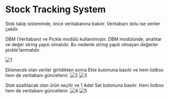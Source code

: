 # Stock Tracking System

Stok takip sisteminde, önce veritabanına bakılır. Veritabanı dolu ise veriler çekilir.

DBM (Veritabanı) ve Pickle modülü kullanılmıştır. DBM modülünde, anahtar ve değer string yapılı olmalıdır. Bu nedenle string yapılı olmayan değerler pickle'lanmalıdır.

![1](https://user-images.githubusercontent.com/57836014/176968848-ab9215da-2361-4391-bc2e-a1c0e60aafb6.png)

Eklenecek olan veriler girildikten sonra Ekle butonuna basılır ve hem listbox hem de veritabanı güncellenir.
![2](https://user-images.githubusercontent.com/57836014/176968854-2eff497f-c2d0-47cc-a9ad-e9e2b4211d4a.png)
![3](https://user-images.githubusercontent.com/57836014/176968859-a7df0b9b-f5ae-473b-a1d4-079b1fb8ce1f.png)

Stok azaltılacak olan ürün seçilir ve 1 Adet Sat butonuna basılır. Hem listbox hem de veritabanı güncellenir.
![4](https://user-images.githubusercontent.com/57836014/176968862-119fd00a-7650-4f79-a694-b1ba49cde258.png)
![5](https://user-images.githubusercontent.com/57836014/176968867-e57fd0f9-8e1c-4f40-8b0d-58f9010a0e61.png)
